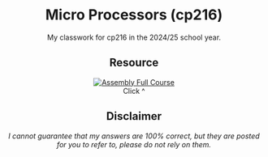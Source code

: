 <div align="center">

# Micro Processors (cp216)
My classwork for cp216 in the 2024/25 school year.

## Resource
[![Assembly Full Course](https://m.media-amazon.com/images/M/MV5BYTk4NTU1ODAtMjE1Ny00ODliLWE2ZmMtMGYzYmUzMDlmZWI2XkEyXkFqcGc@._V1_.jpg)](https://www.youtube.com/watch?v=gfmRrPjnEw4)<br/>
Click ^

## Disclaimer
*I cannot guarantee that my answers are 100% correct, but they are posted for you to refer to, please do not rely on them.*
